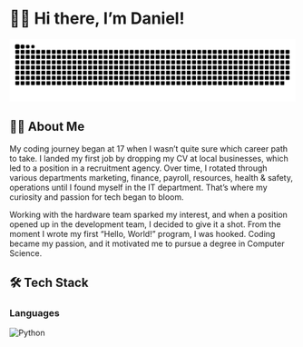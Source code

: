 # 👋🏻 Hi there, I’m Daniel!

![Snake Animation](https://raw.githubusercontent.com/DanTheCoder98/DanTheCoder98/output/github-contribution-grid-snake.svg)

## 👦🏼 About Me

My coding journey began at 17 when I wasn’t quite sure which career path to take. I landed my first job by dropping my CV at local businesses, which led to a position in a recruitment agency. Over time, I rotated through various departments marketing, finance, payroll, resources, health & safety, operations until I found myself in the IT department. That’s where my curiosity and passion for tech began to bloom.

Working with the hardware team sparked my interest, and when a position opened up in the development team, I decided to give it a shot. From the moment I wrote my first “Hello, World!” program, I was hooked. Coding became my passion, and it motivated me to pursue a degree in Computer Science.

## 🛠 Tech Stack

### Languages
![Python](https://img.shields.io/badge/Python-3776AB?style=for-the-badge&logo=python&logoColor=white)
